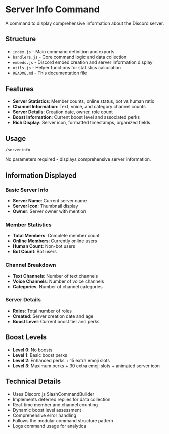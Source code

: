 # Server Info Command

A command to display comprehensive information about the Discord server.

## Structure

- `index.js` - Main command definition and exports
- `handlers.js` - Core command logic and data collection
- `embeds.js` - Discord embed creation and server information display
- `utils.js` - Helper functions for statistics calculation
- `README.md` - This documentation file

## Features

- **Server Statistics**: Member counts, online status, bot vs human ratio
- **Channel Information**: Text, voice, and category channel counts
- **Server Details**: Creation date, owner, role count
- **Boost Information**: Current boost level and associated perks
- **Rich Display**: Server icon, formatted timestamps, organized fields

## Usage

```
/serverinfo
```

No parameters required - displays comprehensive server information.

## Information Displayed

### Basic Server Info

- **Server Name**: Current server name
- **Server Icon**: Thumbnail display
- **Owner**: Server owner with mention

### Member Statistics

- **Total Members**: Complete member count
- **Online Members**: Currently online users
- **Human Count**: Non-bot users
- **Bot Count**: Bot users

### Channel Breakdown

- **Text Channels**: Number of text channels
- **Voice Channels**: Number of voice channels
- **Categories**: Number of channel categories

### Server Details

- **Roles**: Total number of roles
- **Created**: Server creation date and age
- **Boost Level**: Current boost tier and perks

## Boost Levels

- **Level 0**: No boosts
- **Level 1**: Basic boost perks
- **Level 2**: Enhanced perks + 15 extra emoji slots
- **Level 3**: Maximum perks + 30 extra emoji slots + animated server icon

## Technical Details

- Uses Discord.js SlashCommandBuilder
- Implements deferred replies for data collection
- Real-time member and channel counting
- Dynamic boost level assessment
- Comprehensive error handling
- Follows the modular command structure pattern
- Logs command usage for analytics
